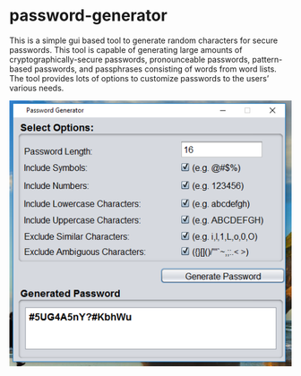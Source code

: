 # password-generator
This is a simple gui based tool to generate random characters for secure passwords.
This tool is capable of generating large amounts of 
cryptographically-secure passwords, pronounceable passwords, 
pattern-based passwords, and passphrases consisting of words from word lists. 
The tool provides lots of options to customize 
passwords to the users’ various needs.

![Alt text](Screenshot.png?raw=true "Project Screenshot")